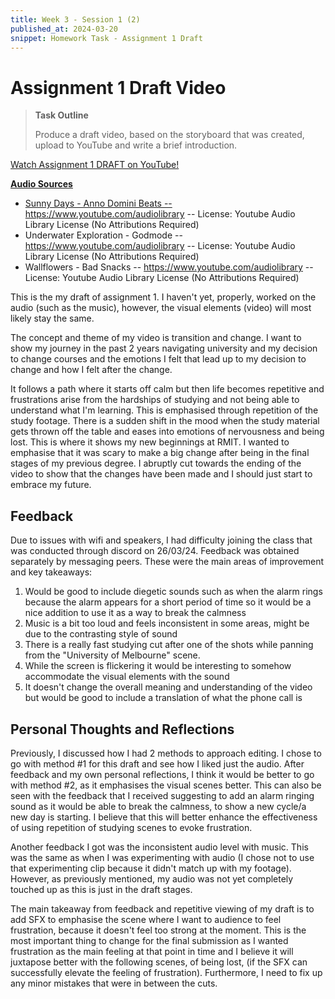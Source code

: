 ```yaml
---
title: Week 3 - Session 1 (2)
published_at: 2024-03-20
snippet: Homework Task - Assignment 1 Draft
---
```

# Assignment 1 Draft Video

> **Task Outline**
> 
   > Produce a draft video, based on the storyboard that was created, upload to YouTube and write a brief introduction.

<p><a href=https://youtu.be/HnW-lonJEps> Watch Assignment 1 DRAFT on YouTube!</p>

**Audio Sources**
- Sunny Days - Anno Domini Beats -- https://www.youtube.com/audiolibrary -- License: Youtube Audio Library License (No Attributions Required)
- Underwater Exploration - Godmode -- https://www.youtube.com/audiolibrary -- License: Youtube Audio Library License (No Attributions Required)
- Wallflowers - Bad Snacks -- https://www.youtube.com/audiolibrary -- License: Youtube Audio Library License (No Attributions Required)

This is the my draft of assignment 1. I haven't yet, properly, worked on the audio (such as the music), however, the visual elements (video) will most likely stay the same. 

The concept and theme of my video is transition and change. I want to show my journey in the past 2 years navigating university and my decision to change courses and the emotions I felt that lead up to my decision to change and how I felt after the change.

It follows a path where it starts off calm but then life becomes repetitive and frustrations arise from the hardships of studying and not being able to understand what I'm learning. This is emphasised through repetition of the study footage. There is a sudden shift in the mood when the study material gets thrown off the table and eases into emotions of nervousness and being lost. This is where it shows my new beginnings at RMIT. I wanted to emphasise that it was scary to make a big change after being in the final stages of my previous degree. I abruptly cut towards the ending of the video to show that the changes have been made and I should just start to embrace my future.

## Feedback
Due to issues with wifi and speakers, I had difficulty joining the class that was conducted through discord on 26/03/24. Feedback was obtained separately by messaging peers. These were the main areas of improvement and key takeaways:

1. Would be good to include diegetic sounds such as when the alarm rings because the alarm appears for a short period of time so it would be a nice addition to use it as a way to break the calmness
2. Music is a bit too loud and feels inconsistent in some areas, might be due to the contrasting style of sound
3. There is a really fast studying cut after one of the shots while panning from the "University of Melbourne" scene. 
4. While the screen is flickering it would be interesting to somehow accommodate the visual elements with the sound
5. It doesn't change the overall meaning and understanding of the video but would be good to include a translation of what the phone call is

## Personal Thoughts and Reflections
Previously, I discussed how I had 2 methods to approach editing. I chose to go with method #1 for this draft and see how I liked just the audio. After feedback and my own personal reflections, I think it would be better to go with method #2, as it emphasises the visual scenes better. This can also be seen with the feedback that I received suggesting to add an alarm ringing sound as it would be able to break the calmness, to show a new cycle/a new day is starting. I believe that this will better enhance the effectiveness of using repetition of studying scenes to evoke frustration.

Another feedback I got was the inconsistent audio level with music. This was the same as when I was experimenting with audio (I chose not to use that experimenting clip because it didn't match up with my footage). However, as previously mentioned, my audio was not yet completely touched up as this is just in the draft stages.

The main takeaway from feedback and repetitive viewing of my draft is to add SFX to emphasise the scene where I want to audience to feel frustration, because it doesn't feel too strong at the moment. This is the most important thing to change for the final submission as I wanted frustration as the main feeling at that point in time and I believe it will juxtapose better with the following scenes, of being lost, (if the SFX can successfully elevate the feeling of frustration). Furthermore, I need to fix up any minor mistakes that were in between the cuts.

